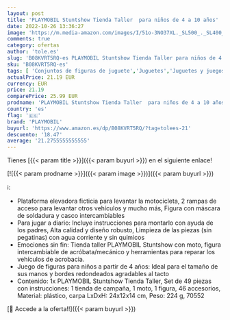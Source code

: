 ```yaml
---
layout: post
title: 'PLAYMOBIL Stuntshow Tienda Taller  para niños de 4 a 10 años'
date: 2022-10-26 13:36:27
image: 'https://m.media-amazon.com/images/I/51o-3NO37XL._SL500_._SL400_.jpg'
comments: true
category: ofertas
author: 'tole.es'
slug: 'B08KVRT5RQ-es PLAYMOBIL Stuntshow Tienda Taller para niños de 4 a 10 años'
sku: 'B08KVRT5RQ-es'
tags: [ 'Conjuntos de figuras de juguete','Juguetes','Juguetes y juegos','Muñecos y figuras','playmobil','🇪🇸', ]
actualPrice: 21.19 EUR
currency: EUR
price: 21.19
comparePrice: 25.99 EUR
prodname: 'PLAYMOBIL Stuntshow Tienda Taller  para niños de 4 a 10 años'
country: 'es'
flag: '🇪🇸'
brand: 'PLAYMOBIL'
buyurl: 'https://www.amazon.es/dp/B08KVRT5RQ/?tag=tolees-21'
descuento: '18.47'
average: '21.2755555555555'
---
```


Tienes [{{< param title >}}]({{< param buyurl >}}) en el siguiente enlace!

[![{{< param prodname >}}]({{< param image >}})]({{< param buyurl >}})

ℹ️:

- Plataforma elevadora ficticia para levantar la motocicleta, 2 rampas de acceso para levantar otros vehículos y mucho más, Figura con máscara de soldadura y casco intercambiables
- Para jugar a diario: Incluye instrucciones para montarlo con ayuda de los padres, Alta calidad y diseño robusto, Limpieza de las piezas (sin pegatinas) con agua corriente y sin químicos
- Emociones sin fin: Tienda taller PLAYMOBIL Stuntshow con moto, figura intercambiable de acróbata/mecánico y herramientas para reparar los vehículos de acrobacia.
- Juego de figuras para niños a partir de 4 años: Ideal para el tamaño de sus manos y bordes redondeados agradables al tacto
- Contenido: 1x PLAYMOBIL Stuntshow Tienda Taller, Set de 49 piezas con instrucciones: 1 tienda de campaña, 1 moto, 1 figura, 46 accesorios, Material: plástico, carpa LxDxH: 24x12x14 cm, Peso: 224 g, 70552

[🛒 Accede a la oferta!!]({{< param buyurl >}})
